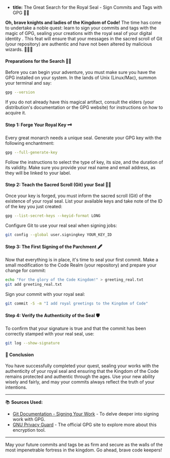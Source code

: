 * **title:** The Great Search for the Royal Seal - Sign Commits and Tags with GPG 🏰🔏

**Oh, brave knights and ladies of the Kingdom of Code!** The time has come to undertake a noble quest: learn to sign your commits and tags with the magic of GPG, sealing your creations with the royal seal of your digital identity . This feat will ensure that your messages in the sacred scroll of Git (your repository) are authentic and have not been altered by malicious wizards. 🧙‍♂️✨

#### Preparations for the Search 📜✨

Before you can begin your adventure, you must make sure you have the GPG installed on your system. In the lands of Unix (Linux/Mac), summon your terminal and say:

```bash
gpg --version
```

If you do not already have this magical artifact, consult the elders (your distribution's documentation or the GPG website) for instructions on how to acquire it.

#### Step 1: Forge Your Royal Key 🗝️

Every great monarch needs a unique seal. Generate your GPG key with the following enchantment:

```bash
gpg --full-generate-key
```

Follow the instructions to select the type of key, its size, and the duration of its validity. Make sure you provide your real name and email address, as they will be linked to your label.

#### Step 2: Teach the Sacred Scroll (Git) your Seal 📖🔏

Once your key is forged, you must inform the sacred scroll (Git) of the existence of your royal seal. List your available keys and take note of the ID of the key you just created:

```bash
gpg --list-secret-keys --keyid-format LONG
```

Configure Git to use your real seal when signing jobs:

```bash
git config --global user.signingkey YOUR_KEY_ID
```

#### Step 3: The First Signing of the Parchment 🖋️

Now that everything is in place, it's time to seal your first commit. Make a small modification to the Code Realm (your repository) and prepare your change for commit:

```bash
echo "For the glory of the Code Kingdom!" > greeting_real.txt
git add greeting_real.txt
```

Sign your commit with your royal seal:

```bash
git commit -S -m "I add royal greetings to the Kingdom of Code"
```

#### Step 4: Verify the Authenticity of the Seal 🛡️

To confirm that your signature is true and that the commit has been correctly stamped with your real seal, use:

```bash
git log --show-signature
```

#### 🤔 Conclusion

You have successfully completed your quest, sealing your works with the authenticity of your royal seal and ensuring that the Kingdom of the Code remains protected and authentic through the ages. Use your new ability wisely and fairly, and may your commits always reflect the truth of your intentions.

---

📚 **Sources Used:**

- [Git Documentation - Signing Your Work](https://git-scm.com/book/en/v2/Git-Tools-Signing-Your-Work) - To delve deeper into signing work with GPG.
- [GNU Privacy Guard](https://gnupg.org/) - The official GPG site to explore more about this encryption tool.

---

May your future commits and tags be as firm and secure as the walls of the most impenetrable fortress in the kingdom. Go ahead, brave code keepers!